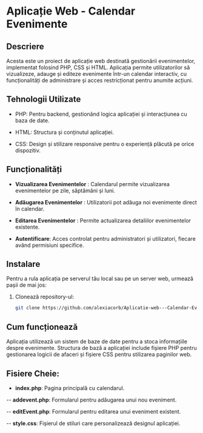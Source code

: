 # Aplicație Web - Calendar Evenimente


                                                                      
## Descriere
Acesta este un proiect de aplicație web destinată gestionării evenimentelor, implementat folosind PHP, CSS și HTML. Aplicația permite utilizatorilor să vizualizeze, adauge și editeze evenimente într-un calendar interactiv, cu funcționalități de administrare și acces restricționat pentru anumite acțiuni.

## Tehnologii Utilizate
- PHP: Pentru backend, gestionând logica aplicației și interacțiunea cu baza de date.

- HTML: Structura și conținutul aplicației.

- CSS: Design și stilizare responsive pentru o experiență plăcută pe orice dispozitiv.

## Funcționalități
- **Vizualizarea Evenimentelor** : Calendarul permite vizualizarea evenimentelor pe zile, săptămâni și luni.

- **Adăugarea Evenimentelor** : Utilizatorii pot adăuga noi evenimente direct în calendar.

- **Editarea Evenimentelor** : Permite actualizarea detaliilor evenimentelor existente.

- **Autentificare**: Acces controlat pentru administratori și utilizatori, fiecare având permisiuni specifice.

## Instalare

Pentru a rula aplicația pe serverul tău local sau pe un server web, urmează pașii de mai jos:

1. Clonează repository-ul:
   ```bash
   git clone https://github.com/alexiacorb/Aplicatie-web---Calendar-Evenimente.git

## Cum funcționează
Aplicația utilizează un sistem de baze de date pentru a stoca informațiile despre evenimente. Structura de bază a aplicației include fișiere PHP pentru gestionarea logicii de afaceri și fișiere CSS pentru stilizarea paginilor web.

## Fisiere Cheie:
- **index.php**: Pagina principală cu calendarul.

-- **addevent.php**: Formularul pentru adăugarea unui nou eveniment.

-- **editEvent.php**: Formularul pentru editarea unui eveniment existent.

-- **style.css**: Fișierul de stiluri care personalizează designul aplicației.
